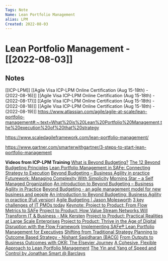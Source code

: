 ```yaml
---
Tags: Note
Name: Lean Portfolio Management
alias: LPM
Created: 2022-08-03
---
```

# Lean Portfolio Management - [[2022-08-03]]
## Notes
[[ICP-LPM]] [[Agile Visa ICP-LPM Online Certification (Aug 15-18th)  - (2022-08-16)]]
[[Agile Visa ICP-LPM Online Certification (Aug 15-18th)  - (2022-08-17)]]
[[Agile Visa ICP-LPM Online Certification (Aug 15-18th)  - (2022-08-18)]]
[[Agile Visa ICP-LPM Online Certification (Aug 15-18th)  - (2022-08-19)]]
https://www.atlassian.com/agile/agile-at-scale/lean-portfolio-management#:~:text=What%20is%20Lean%20Portfolio%20Management,the%20execution%20of%20that%20strategy

https://www.scaledagileframework.com/lean-portfolio-management/

https://www.gartner.com/smarterwithgartner/3-steps-to-start-lean-portfolio-management

 **Videos from ICP-LPM Training**
 [What is Beyond Budgeting?](https://youtu.be/WecEcENG1bY)
 [The 12 Beyond Budgeting Principles](https://youtu.be/WdZg0yi_5kU)
 [Lean Portfolio Management in SAFe: Connecting Strategy to Execution](https://youtu.be/C9h34mE-5Tg)
 [Beyond Budgeting – Business Agility in practice](https://youtu.be/boXYC5HR2DI)
 [Futurework: Managing Complexity With Simplicity](https://youtu.be/jG6GZdhlnj8)
 [Morning Star – a Self Managed Organization](https://youtu.be/_lV6so8Oq7Y)
 [An introduction to Beyond Budgeting – Business Agility in Practice](https://youtu.be/g-1dGRWqTHc)
 [Beyond Budgeting - an agile management model for new business and people](https://youtu.be/NwqG5W9b37o)
[An introduction to Beyond Budgeting: Business Agility in practice (Full version)](https://youtu.be/IVkaYOjeMs0)
[Agile Budgeting | Jason Molesworth](https://youtu.be/m6WRqMvNjsI)
[3 key challenges of IT PMOs today](https://youtu.be/21kUv-WT5nA)
[Keynote: Project to Product: From Flow Metrics to SAFe](https://youtu.be/JF1WNjeqKs0)
[Project to Product: How Value Stream Networks Will Transform IT & Business - Mik Kersten](https://youtu.be/E5VP3ioSRU8)
[Project to Product: Practical Realities at Large Scale Enterprises](https://youtu.be/iG2YyXPeP2w)
[Project to Product: Thrive in the Age of Digital Disruption with the Flow Framework](https://youtu.be/hrjvbTlirnk)
[Implementing SAFe® Lean Portfolio Management for Executives](https://youtu.be/yDsD6zRiPis)
[Shifting from Traditional Strategy Planning to Outcome Based Strategy - Nishant Sasidharan (BACG)](https://youtu.be/xBUvPV6F28w)
[From Outputs to Business Outcomes with OKR: The Elsevier Journey](https://youtu.be/nazSjhM9DCA)
[A Cohesive, Flexible Approach to Lean Portfolio Management](https://youtu.be/Md4QxQoCBSg)
[The Yin and Yang of Speed and Control by Jonathan Smart @ Barclays](https://youtu.be/Tj0qMTgBX2s)
